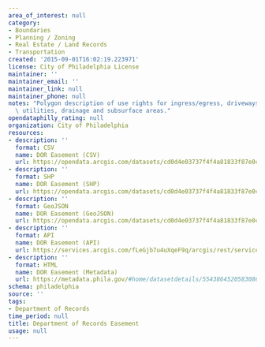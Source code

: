 ```yaml
---
area_of_interest: null
category:
- Boundaries
- Planning / Zoning
- Real Estate / Land Records
- Transportation
created: '2015-09-01T16:02:19.223971'
license: City of Philadelphia License
maintainer: ''
maintainer_email: ''
maintainer_link: null
maintainer_phone: null
notes: "Polygon description of use rights for ingress/egress, driveways, alleyways,\
  \ utilities, drainage and subsurface areas."
opendataphilly_rating: null
organization: City of Philadelphia
resources:
- description: ''
  format: CSV
  name: DOR Easement (CSV)
  url: https://opendata.arcgis.com/datasets/cd0d4e03737f4f4a81833f87e0c2f66d_0.csv
- description: ''
  format: SHP
  name: DOR Easement (SHP)
  url: https://opendata.arcgis.com/datasets/cd0d4e03737f4f4a81833f87e0c2f66d_0.zip
- description: ''
  format: GeoJSON
  name: DOR Easement (GeoJSON)
  url: https://opendata.arcgis.com/datasets/cd0d4e03737f4f4a81833f87e0c2f66d_0.geojson
- description: ''
  format: API
  name: DOR Easement (API)
  url: https://services.arcgis.com/fLeGjb7u4uXqeF9q/arcgis/rest/services/DOR_Easement/FeatureServer/0/query?outFields=*&where=1%3D1
- description: ''
  format: HTML
  name: DOR Easement (Metadata)
  url: https://metadata.phila.gov/#home/datasetdetails/5543864520583086178c4e79/representationdetails/55438a829b989a05172d0cf9/
schema: philadelphia
source: ''
tags:
- Department of Records
time_period: null
title: Department of Records Easement
usage: null
---
```

